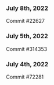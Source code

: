 ### July 8th, 2022

Commit #22627

### July 5th, 2022

Commit #314353


### July 4th, 2022

Commit #72281
